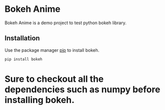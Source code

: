# Bokeh Anime

Bokeh Anime is a demo project to test python bokeh library.

## Installation

Use the package manager [pip](https://pip.pypa.io/en/stable/) to install bokeh.

```bash
pip install bokeh
```
# Sure to checkout all the dependencies such as numpy before installing bokeh. 
